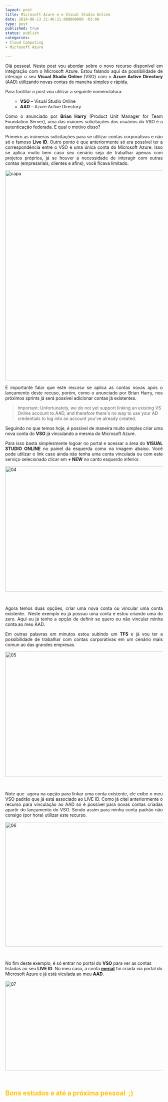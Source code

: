 ```yaml
---
layout: post
title: Microsoft Azure e o Visual Studio Online
date: 2014-06-13 21:46:11.000000000 -03:00
type: post
published: true
status: publish
categories:
- Cloud Computing
- Microsoft Azure

---
```

<p align="justify">Olá pessoal. Neste post vou abordar sobre o novo recurso disponível em integração com o Microsoft Azure. Estou falando aqui da possibilidade de interagir o seu<strong> Visual Studio Online</strong> (VSO) com o <strong>Azure Active Directory</strong> (AAD) utilizando novas contas de maneira simples e rápida.</p>
<p align="justify">Para facilitar o post vou utilizar a seguinte nomenclatura:</p>
<ul>
<ul>
<li>
<div align="justify"><strong>VSO</strong> – Visual Studio Online </div>
</li>
<li>
<div align="justify"><strong>AAD</strong> – Azure Active Directory </div>
</li>
</ul>
</ul>
<p align="justify">Como o anunciado por <strong>Brian Harry</strong> (Product Unit Manager for Team Foundation Server), uma das maiores solicitações dos usuários do VSO é a autenticação federada. E qual o motivo disso?</p>
<p align="justify">Primeiro as inúmeras solicitações para se utilizar contas corporativas e não só o famoso <strong>Live ID</strong>. Outro ponto é que anteriormente só era possível ter a correspondência entre o VSO e uma única conta do Microsoft Azure. Isso se aplica muito bem caso seu cenário seja de trabalhar apenas com projetos próprios, já se houver a necessidade de interagir com outras contas (empresariais, clientes e afins), você ficava limitado.</p>
<p><a href="http://blob.vitormeriat.com.br/images/2014/06/capa1.png"><img title="capa"  alt="capa" src="http://blob.vitormeriat.com.br/images/2014/06/capa.png" width="700" height="671" /></a></p>
<p><!--more-->
<p align="justify">É importante falar que este recurso se aplica as contas novas após o lançamento deste recuso, porém, como o anunciado por Brian Harry, nos próximos sprints já será possível adicionar contas já existentes. </p>
<blockquote><p>Important: Unfortunately, we do not yet support linking an existing VS Online account to AAD, and therefore there's no way to use your AD credentials to log into an account you've already created.</p>
</blockquote>
<p align="justify">Seguindo no que temos hoje, é possível de maneira muito simples criar uma nova conta do <strong>VSO</strong> já vinculando a mesma do Microsoft Azure.</p>
<p align="justify">Para isso basta simplesmente logoar no portal e acessar a área do <strong>VISUAL STUDIO ONLINE</strong> no painel da esquerda como na imagem abaixo. Você pode utilizar o link caso ainda não tenha uma conta vinculada ou com este serviço selecionado clicar em <strong>+ NEW</strong> no canto esquerdo inferior.</p>
<p align="justify"><a href="http://blob.vitormeriat.com.br/images/2014/06/04.png"><img title="04"  alt="04" src="http://blob.vitormeriat.com.br/images/2014/06/04.png" width="700" height="400" /></a></p>
<p align="justify">&#160;</p>
<p align="justify">Agora temos duas opções, criar uma nova conta ou vincular uma conta existente.&#160; Neste exemplo eu já possuo uma conta e estou criando uma do zero. Aqui eu já tenho a opção de definir se quero ou não vincular minha conta ao meu AAD. </p>
<p align="justify">Em outras palavras em minutos estou subindo um <strong>TFS</strong> e já vou ter a possíbilidade de trabalhar com contas corporativas em um cenário mais comun ao das grandes empresas.</p>
<p align="justify"><a href="http://blob.vitormeriat.com.br/images/2014/06/05.png"><img title="05"  alt="05" src="http://blob.vitormeriat.com.br/images/2014/06/05.png" width="700" height="400" /></a></p>
<p align="justify">&#160;</p>
<p align="justify">Note que&#160; agora na opção para linkar uma conta existente, ele exibe o meu VSO padrão que já está associado ao LIVE ID. Como já citei anteriormente o recurso para vinculação ao AAD só é possível para novas contas criadas apartir do lançamento do VSO. Sendo assim para minha conta padrão não consigo (por hora) utilizar este recurso.</p>
<p><a href="http://blob.vitormeriat.com.br/images/2014/06/06.png"><img title="06"  alt="06" src="http://blob.vitormeriat.com.br/images/2014/06/06.png" width="700" height="397" /></a></p>
<p>&#160;</p>
<p>No fim deste exemplo, é só entrar no portal do <strong>VSO</strong> para ver as contas listadas ao seu <strong>LIVE ID</strong>. No meu caso, a conta <strong><u>meriat</u></strong> foi criada via portal do Microsoft Azure e já está viculada ao meu <strong>AAD</strong>.</p>
<p><a href="http://blob.vitormeriat.com.br/images/2014/06/07.png"><img title="07"  alt="07" src="http://blob.vitormeriat.com.br/images/2014/06/07.png" width="700" height="286" /></a></p>
<p>&#160;</p>
<h2><font color="#ffc000">Bons estudos e até a próxima pessoal&#160; ;)</font></h2>
